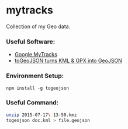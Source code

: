 # mytracks

Collection of my Geo data.

### Useful Software:
- [Google MyTracks](https://en.wikipedia.org/wiki/MyTracks)
- [toGeoJSON turns KML & GPX into GeoJSON](http://mapbox.github.io/togeojson/)

### Environment Setup:
```
npm install -g togeojson
```

### Useful Command:
``` bash
unzip 2015-07-17\ 13-50.kmz
togeojson doc.kml > file.geojson
```
